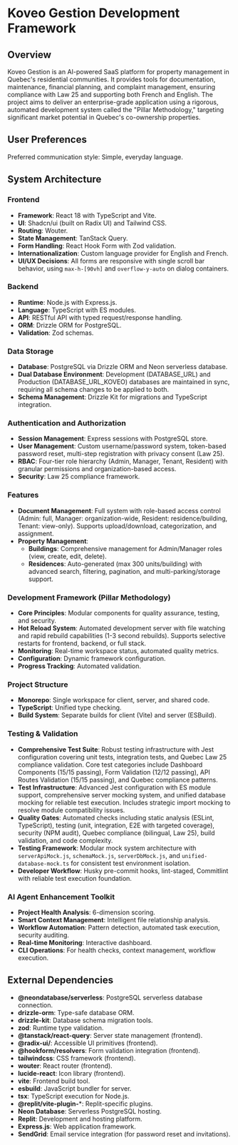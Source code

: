 # Koveo Gestion Development Framework

## Overview

Koveo Gestion is an AI-powered SaaS platform for property management in Quebec's residential communities. It provides tools for documentation, maintenance, financial planning, and complaint management, ensuring compliance with Law 25 and supporting both French and English. The project aims to deliver an enterprise-grade application using a rigorous, automated development system called the "Pillar Methodology," targeting significant market potential in Quebec's co-ownership properties.

## User Preferences

Preferred communication style: Simple, everyday language.

## System Architecture

### Frontend

- **Framework**: React 18 with TypeScript and Vite.
- **UI**: Shadcn/ui (built on Radix UI) and Tailwind CSS.
- **Routing**: Wouter.
- **State Management**: TanStack Query.
- **Form Handling**: React Hook Form with Zod validation.
- **Internationalization**: Custom language provider for English and French.
- **UI/UX Decisions**: All forms are responsive with single scroll bar behavior, using `max-h-[90vh]` and `overflow-y-auto` on dialog containers.

### Backend

- **Runtime**: Node.js with Express.js.
- **Language**: TypeScript with ES modules.
- **API**: RESTful API with typed request/response handling.
- **ORM**: Drizzle ORM for PostgreSQL.
- **Validation**: Zod schemas.

### Data Storage

- **Database**: PostgreSQL via Drizzle ORM and Neon serverless database.
- **Dual Database Environment**: Development (DATABASE_URL) and Production (DATABASE_URL_KOVEO) databases are maintained in sync, requiring all schema changes to be applied to both.
- **Schema Management**: Drizzle Kit for migrations and TypeScript integration.

### Authentication and Authorization

- **Session Management**: Express sessions with PostgreSQL store.
- **User Management**: Custom username/password system, token-based password reset, multi-step registration with privacy consent (Law 25).
- **RBAC**: Four-tier role hierarchy (Admin, Manager, Tenant, Resident) with granular permissions and organization-based access.
- **Security**: Law 25 compliance framework.

### Features

- **Document Management**: Full system with role-based access control (Admin: full, Manager: organization-wide, Resident: residence/building, Tenant: view-only). Supports upload/download, categorization, and assignment.
- **Property Management**:
  - **Buildings**: Comprehensive management for Admin/Manager roles (view, create, edit, delete).
  - **Residences**: Auto-generated (max 300 units/building) with advanced search, filtering, pagination, and multi-parking/storage support.

### Development Framework (Pillar Methodology)

- **Core Principles**: Modular components for quality assurance, testing, and security.
- **Hot Reload System**: Automated development server with file watching and rapid rebuild capabilities (1-3 second rebuilds). Supports selective restarts for frontend, backend, or full stack.
- **Monitoring**: Real-time workspace status, automated quality metrics.
- **Configuration**: Dynamic framework configuration.
- **Progress Tracking**: Automated validation.

### Project Structure

- **Monorepo**: Single workspace for client, server, and shared code.
- **TypeScript**: Unified type checking.
- **Build System**: Separate builds for client (Vite) and server (ESBuild).

### Testing & Validation

- **Comprehensive Test Suite**: Robust testing infrastructure with Jest configuration covering unit tests, integration tests, and Quebec Law 25 compliance validation. Core test categories include Dashboard Components (15/15 passing), Form Validation (12/12 passing), API Routes Validation (15/15 passing), and Quebec compliance patterns.
- **Test Infrastructure**: Advanced Jest configuration with ES module support, comprehensive server mocking system, and unified database mocking for reliable test execution. Includes strategic import mocking to resolve module compatibility issues.
- **Quality Gates**: Automated checks including static analysis (ESLint, TypeScript), testing (unit, integration, E2E with targeted coverage), security (NPM audit), Quebec compliance (bilingual, Law 25), build validation, and code complexity.
- **Testing Framework**: Modular mock system architecture with `serverApiMock.js`, `schemaMock.js`, `serverDbMock.js`, and `unified-database-mock.ts` for consistent test environment isolation.
- **Developer Workflow**: Husky pre-commit hooks, lint-staged, Commitlint with reliable test execution foundation.

### AI Agent Enhancement Toolkit

- **Project Health Analysis**: 6-dimension scoring.
- **Smart Context Management**: Intelligent file relationship analysis.
- **Workflow Automation**: Pattern detection, automated task execution, security auditing.
- **Real-time Monitoring**: Interactive dashboard.
- **CLI Operations**: For health checks, context management, workflow execution.

## External Dependencies

- **@neondatabase/serverless**: PostgreSQL serverless database connection.
- **drizzle-orm**: Type-safe database ORM.
- **drizzle-kit**: Database schema migration tools.
- **zod**: Runtime type validation.
- **@tanstack/react-query**: Server state management (frontend).
- **@radix-ui/**: Accessible UI primitives (frontend).
- **@hookform/resolvers**: Form validation integration (frontend).
- **tailwindcss**: CSS framework (frontend).
- **wouter**: React router (frontend).
- **lucide-react**: Icon library (frontend).
- **vite**: Frontend build tool.
- **esbuild**: JavaScript bundler for server.
- **tsx**: TypeScript execution for Node.js.
- **@replit/vite-plugin-***: Replit-specific plugins.
- **Neon Database**: Serverless PostgreSQL hosting.
- **Replit**: Development and hosting platform.
- **Express.js**: Web application framework.
- **SendGrid**: Email service integration (for password reset and invitations).